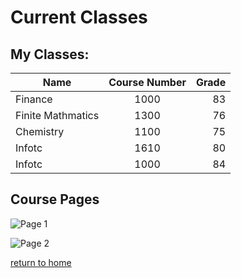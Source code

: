 # Current Classes

## My Classes:

| Name | Course Number | Grade |
| ------- |:-------:| -----:|
| Finance | 1000 | 83 |
| Finite Mathmatics | 1300 | 76 |
| Chemistry | 1100 | 75 |
| Infotc | 1610 | 80 |
| Infotc | 1000 | 84 | 

## Course Pages

![Page 1](https://user-images.githubusercontent.com/128198027/226085511-5938b8a3-60ca-44fa-ab95-5c09fc22b2ad.png)

![Page 2](https://ibb.co/5WNHHB2)

[return to home](./README.md)